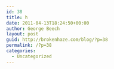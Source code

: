 ```yaml
---
id: 38
title: h
date: 2011-04-13T18:24:50+00:00
author: George Beech
layout: post
guid: http://brokenhaze.com/blog/?p=38
permalink: /?p=38
categories:
  - Uncategorized
---
```

